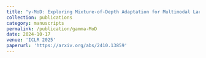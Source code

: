 ```yaml
---
title: "γ-MoD: Exploring Mixture-of-Depth Adaptation for Multimodal Large Language Models"
collection: publications
category: manuscripts
permalink: /publication/gamma-MoD
date: 2024-10-17
venue: 'ICLR 2025'
paperurl: 'https://arxiv.org/abs/2410.13859'
---
```


